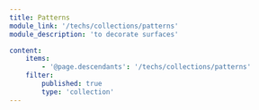 ```yaml
---
title: Patterns
module_link: '/techs/collections/patterns'
module_description: 'to decorate surfaces'

content:
    items: 
        - '@page.descendants': '/techs/collections/patterns'
    filter:
        published: true
        type: 'collection'
---
```

